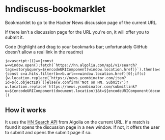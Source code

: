 # hndiscuss-bookmarklet
Bookmarklet to go to the Hacker News discussion page of the current URL.

If there isn't a discussion page for the URL you're on, it will offer you to submit it.

Code (highlight and drag to your bookmarks bar; unfortunately GitHub doesn't allow a real link in the readme)
```
javascript:(()=>{const w=window.open();fetch(`https://hn.algolia.com/api/v1/search?tags=story&query=${encodeURIComponent(window.location.href)}`).then(a=>a.json()).then(a=>{const c=a.hits.filter(b=>b.url===window.location.href)[0];if(c){w.location.replace(`https://news.ycombinator.com/item?id=${c.objectID}`)}else{w.confirm('Not on HN. Submit?')?w.location.replace(`https://news.ycombinator.com/submitlink?u=${encodeURIComponent(document.location)}&t=${encodeURIComponent(document.title)}`):w.close();}})})()
```

## How it works
It uses the [HN Search API](https://hn.algolia.com/api) from Algolia on the current URL. If a match is found it opens the discussion page in a new window. If not, it offers the user to submit and opens the submit page if so.
